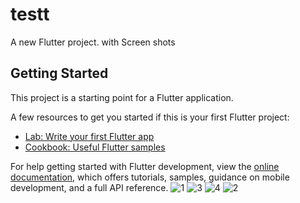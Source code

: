 # testt

A new Flutter project. with Screen shots


## Getting Started

This project is a starting point for a Flutter application.

A few resources to get you started if this is your first Flutter project:

- [Lab: Write your first Flutter app](https://docs.flutter.dev/get-started/codelab)
- [Cookbook: Useful Flutter samples](https://docs.flutter.dev/cookbook)

For help getting started with Flutter development, view the
[online documentation](https://docs.flutter.dev/), which offers tutorials,
samples, guidance on mobile development, and a full API reference.
![1](https://user-images.githubusercontent.com/102209955/176309653-8082b34d-5f95-44e6-83ad-edda06b2f09c.png)
![3](https://user-images.githubusercontent.com/102209955/176309663-3aff979d-327d-4acb-ad7b-e93a6528fc27.png)
![4](https://user-images.githubusercontent.com/102209955/176309697-32d1cbd4-1fe6-46ac-a87d-f8777f722c0a.png)
![2](https://user-images.githubusercontent.com/102209955/176309713-ca0c0e25-4c13-47c4-bdbe-676947223692.png)
